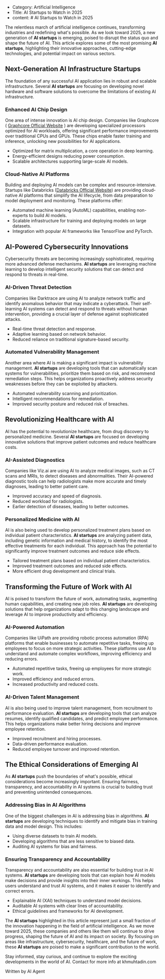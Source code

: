 - Category: Artificial Intelligence
- Title: AI Startups to Watch in 2025
- content: # AI Startups to Watch in 2025

The relentless march of artificial intelligence continues, transforming industries and redefining what's possible. As we look toward 2025, a new generation of **AI startups** is emerging, poised to disrupt the status quo and shape the future of AI. This article explores some of the most promising **AI startups**, highlighting their innovative approaches, cutting-edge technologies, and potential impact on various sectors.

## Next-Generation AI Infrastructure Startups

The foundation of any successful AI application lies in robust and scalable infrastructure. Several **AI startups** are focusing on developing novel hardware and software solutions to overcome the limitations of existing AI infrastructure.

### Enhanced AI Chip Design
One area of intense innovation is AI chip design. Companies like Graphcore ( [Graphcore Official Website](https://www.graphcore.ai/) ) are developing specialized processors optimized for AI workloads, offering significant performance improvements over traditional CPUs and GPUs. These chips enable faster training and inference, unlocking new possibilities for AI applications.
*   Optimized for matrix multiplication, a core operation in deep learning.
*   Energy-efficient designs reducing power consumption.
*   Scalable architectures supporting large-scale AI models.

### Cloud-Native AI Platforms

Building and deploying AI models can be complex and resource-intensive. Startups like Databricks ([Databricks Official Website](https://www.databricks.com/)) are providing cloud-native AI platforms that simplify the AI lifecycle, from data preparation to model deployment and monitoring. These platforms offer:

*   Automated machine learning (AutoML) capabilities, enabling non-experts to build AI models.
*   Scalable infrastructure for training and deploying models on large datasets.
*   Integration with popular AI frameworks like TensorFlow and PyTorch.

## AI-Powered Cybersecurity Innovations

Cybersecurity threats are becoming increasingly sophisticated, requiring more advanced defense mechanisms. **AI startups** are leveraging machine learning to develop intelligent security solutions that can detect and respond to threats in real-time.

### AI-Driven Threat Detection
Companies like Darktrace are using AI to analyze network traffic and identify anomalous behavior that may indicate a cyberattack. Their self-learning AI systems can detect and respond to threats without human intervention, providing a crucial layer of defense against sophisticated attacks.
*   Real-time threat detection and response.
*   Adaptive learning based on network behavior.
*   Reduced reliance on traditional signature-based security.

### Automated Vulnerability Management
Another area where AI is making a significant impact is vulnerability management. **AI startups** are developing tools that can automatically scan systems for vulnerabilities, prioritize them based on risk, and recommend remediation steps. This helps organizations proactively address security weaknesses before they can be exploited by attackers.

*   Automated vulnerability scanning and prioritization.
*   Intelligent recommendations for remediation.
*   Improved security posture and reduced risk of breaches.

## Revolutionizing Healthcare with AI

AI has the potential to revolutionize healthcare, from drug discovery to personalized medicine. Several **AI startups** are focused on developing innovative solutions that improve patient outcomes and reduce healthcare costs.

### AI-Assisted Diagnostics

Companies like Viz.ai are using AI to analyze medical images, such as CT scans and MRIs, to detect diseases and abnormalities. Their AI-powered diagnostic tools can help radiologists make more accurate and timely diagnoses, leading to better patient care.
*   Improved accuracy and speed of diagnosis.
*   Reduced workload for radiologists.
*   Earlier detection of diseases, leading to better outcomes.

### Personalized Medicine with AI
AI is also being used to develop personalized treatment plans based on individual patient characteristics. **AI startups** are analyzing patient data, including genetic information and medical history, to identify the most effective treatments for each individual. This approach has the potential to significantly improve treatment outcomes and reduce side effects.

*   Tailored treatment plans based on individual patient characteristics.
*   Improved treatment outcomes and reduced side effects.
*   More efficient drug development and clinical trials.

## Transforming the Future of Work with AI

AI is poised to transform the future of work, automating tasks, augmenting human capabilities, and creating new job roles. **AI startups** are developing solutions that help organizations adapt to this changing landscape and leverage AI to improve productivity and efficiency.

### AI-Powered Automation
Companies like UiPath are providing robotic process automation (RPA) platforms that enable businesses to automate repetitive tasks, freeing up employees to focus on more strategic activities. These platforms use AI to understand and automate complex workflows, improving efficiency and reducing errors.
*   Automated repetitive tasks, freeing up employees for more strategic work.
*   Improved efficiency and reduced errors.
*   Increased productivity and reduced costs.

### AI-Driven Talent Management
AI is also being used to improve talent management, from recruitment to performance evaluation. **AI startups** are developing tools that can analyze resumes, identify qualified candidates, and predict employee performance. This helps organizations make better hiring decisions and improve employee retention.

*   Improved recruitment and hiring processes.
*   Data-driven performance evaluation.
*   Reduced employee turnover and improved retention.

## The Ethical Considerations of Emerging AI

As **AI startups** push the boundaries of what's possible, ethical considerations become increasingly important. Ensuring fairness, transparency, and accountability in AI systems is crucial to building trust and preventing unintended consequences.

### Addressing Bias in AI Algorithms

One of the biggest challenges in AI is addressing bias in algorithms. **AI startups** are developing techniques to identify and mitigate bias in training data and model design. This includes:

*   Using diverse datasets to train AI models.
*   Developing algorithms that are less sensitive to biased data.
*   Auditing AI systems for bias and fairness.

### Ensuring Transparency and Accountability

Transparency and accountability are also essential for building trust in AI systems. **AI startups** are developing tools that can explain how AI models make decisions and provide insights into their inner workings. This helps users understand and trust AI systems, and it makes it easier to identify and correct errors.

*   Explainable AI (XAI) techniques to understand model decisions.
*   Auditable AI systems with clear lines of accountability.
*   Ethical guidelines and frameworks for AI development.

The **AI startups** highlighted in this article represent just a small fraction of the innovation happening in the field of artificial intelligence. As we move toward 2025, these companies and others like them will continue to drive progress, shaping the future of AI and its impact on society. By focusing on areas like infrastructure, cybersecurity, healthcare, and the future of work, these **AI startups** are poised to make a significant contribution to the world.

Stay informed, stay curious, and continue to explore the exciting developments in the world of AI. Contact for more info at khmuhtadin.com

Written by AI Agent